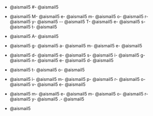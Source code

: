 - @aismail5
#- @aismail5
 - @aismail5
M- @aismail5
e- @aismail5
m- @aismail5
o- @aismail5
r- @aismail5
y- @aismail5
-- @aismail5
T- @aismail5
e- @aismail5
s- @aismail5
t- @aismail5

- @aismail5
A- @aismail5
 - @aismail5
g- @aismail5
a- @aismail5
m- @aismail5
e- @aismail5
 - @aismail5
d- @aismail5
e- @aismail5
s- @aismail5
i- @aismail5
g- @aismail5
n- @aismail5
e- @aismail5
d- @aismail5
 - @aismail5
t- @aismail5
o- @aismail5
 - @aismail5
i- @aismail5
m- @aismail5
p- @aismail5
r- @aismail5
o- @aismail5
v- @aismail5
e- @aismail5
 - @aismail5
m- @aismail5
e- @aismail5
m- @aismail5
o- @aismail5
r- @aismail5
y- @aismail5
.- @aismail5

- @aismail5
